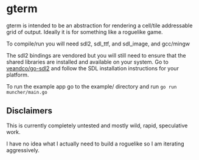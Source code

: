 # gterm

gterm is intended to be an abstraction for rendering a cell/tile addressable grid of output. Ideally it is for something like a roguelike game.

To compile/run you will need sdl2, sdl_ttf, and sdl_image, and gcc/mingw

The sdl2 bindings are vendored but you will still need to ensure that the shared libraries are installed and available on your system. Go to [veandco/go-sdl2](https://github.com/veandco/go-sdl2) and follow the SDL installation instructions for your platform.

To run the example app go to the example/ directory and run `go run muncher/main.go`

## Disclaimers

This is currently completely untested and mostly wild, rapid, speculative work.

I have no idea what I actually need to build a roguelike so I am iterating aggressively.
